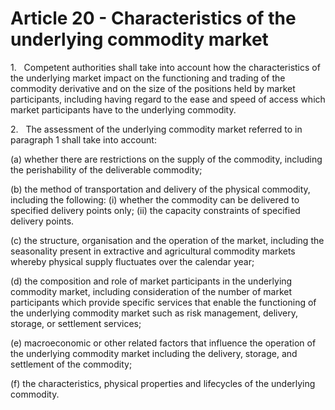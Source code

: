 # Article 20 - Characteristics of the underlying commodity market


1.   Competent authorities shall take into account how the characteristics of the underlying market impact on the functioning and trading of the commodity derivative and on the size of the positions held by market participants, including having regard to the ease and speed of access which market participants have to the underlying commodity.

2.   The assessment of the underlying commodity market referred to in paragraph 1 shall take into account:

(a) whether there are restrictions on the supply of the commodity, including the perishability of the deliverable commodity;

(b) the method of transportation and delivery of the physical commodity, including the following: (i) whether the commodity can be delivered to specified delivery points only; (ii) the capacity constraints of specified delivery points.

(c) the structure, organisation and the operation of the market, including the seasonality present in extractive and agricultural commodity markets whereby physical supply fluctuates over the calendar year;

(d) the composition and role of market participants in the underlying commodity market, including consideration of the number of market participants which provide specific services that enable the functioning of the underlying commodity market such as risk management, delivery, storage, or settlement services;

(e) macroeconomic or other related factors that influence the operation of the underlying commodity market including the delivery, storage, and settlement of the commodity;

(f) the characteristics, physical properties and lifecycles of the underlying commodity.
